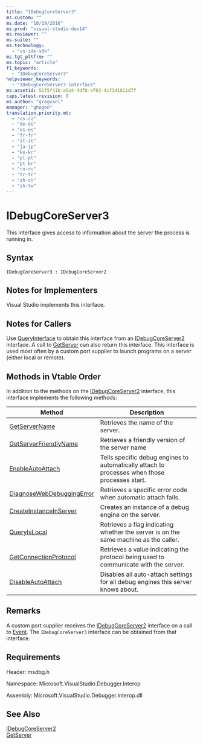 ```yaml
---
title: "IDebugCoreServer3"
ms.custom: ""
ms.date: "10/19/2016"
ms.prod: "visual-studio-dev14"
ms.reviewer: ""
ms.suite: ""
ms.technology: 
  - "vs-ide-sdk"
ms.tgt_pltfrm: ""
ms.topic: "article"
f1_keywords: 
  - "IDebugCoreServer3"
helpviewer_keywords: 
  - "IDebugCoreServer3 interface"
ms.assetid: 51f5f41b-a5a4-4df0-a703-41f3d1811d7f
caps.latest.revision: 8
ms.author: "gregvanl"
manager: "ghogen"
translation.priority.mt: 
  - "cs-cz"
  - "de-de"
  - "es-es"
  - "fr-fr"
  - "it-it"
  - "ja-jp"
  - "ko-kr"
  - "pl-pl"
  - "pt-br"
  - "ru-ru"
  - "tr-tr"
  - "zh-cn"
  - "zh-tw"
---
```

# IDebugCoreServer3
This interface gives access to information about the server the process is running in.  
  
## Syntax  
  
```  
IDebugCoreServer3 : IDebugCoreServer2  
```  
  
## Notes for Implementers  
 Visual Studio implements this interface.  
  
## Notes for Callers  
 Use [QueryInterface](../Topic/QueryInterface.md) to obtain this interface from an [IDebugCoreServer2](../extensibility-debugger-reference/idebugcoreserver2.md) interface. A call to [GetServer](../extensibility-debugger-reference/idebugdefaultport2--getserver.md) can also return this interface. This interface is used most often by a custom port supplier to launch programs on a server (either local or remote).  
  
## Methods in Vtable Order  
 In addition to the methods on the [IDebugCoreServer2](../extensibility-debugger-reference/idebugcoreserver2.md) interface, this interface implements the following methods:  
  
|Method|Description|  
|------------|-----------------|  
|[GetServerName](../extensibility-debugger-reference/idebugcoreserver3--getservername.md)|Retrieves the name of the server.|  
|[GetServerFriendlyName](../extensibility-debugger-reference/idebugcoreserver3--getserverfriendlyname.md)|Retrieves a friendly version of the server name|  
|[EnableAutoAttach](../extensibility-debugger-reference/idebugcoreserver3--enableautoattach.md)|Tells specific debug engines to automatically attach to processes when those processes start.|  
|[DiagnoseWebDebuggingError](../extensibility-debugger-reference/idebugcoreserver3--diagnosewebdebuggingerror.md)|Retrieves a specific error code when automatic attach fails.|  
|[CreateInstanceInServer](../extensibility-debugger-reference/idebugcoreserver3--createinstanceinserver.md)|Creates an instance of a debug engine on the server.|  
|[QueryIsLocal](../extensibility-debugger-reference/idebugcoreserver3--queryislocal.md)|Retrieves a flag indicating whether the server is on the same machine as the caller.|  
|[GetConnectionProtocol](../extensibility-debugger-reference/idebugcoreserver3--getconnectionprotocol.md)|Retrieves a value indicating the protocol being used to communicate with the server.|  
|[DisableAutoAttach](../extensibility-debugger-reference/idebugcoreserver3--disableautoattach.md)|Disables all auto-attach settings for all debug engines this server knows about.|  
  
## Remarks  
 A custom port supplier receives the [IDebugCoreServer2](../extensibility-debugger-reference/idebugcoreserver2.md) interface on a call to [Event](../extensibility-debugger-reference/idebugportevents2--event.md). The `IDebugCoreServer3` interface can be obtained from that interface.  
  
## Requirements  
 Header: msdbg.h  
  
 Namespace: Microsoft.VisualStudio.Debugger.Interop  
  
 Assembly: Microsoft.VisualStudio.Debugger.Interop.dll  
  
## See Also  
 [IDebugCoreServer2](../extensibility-debugger-reference/idebugcoreserver2.md)   
 [GetServer](../extensibility-debugger-reference/idebugdefaultport2--getserver.md)